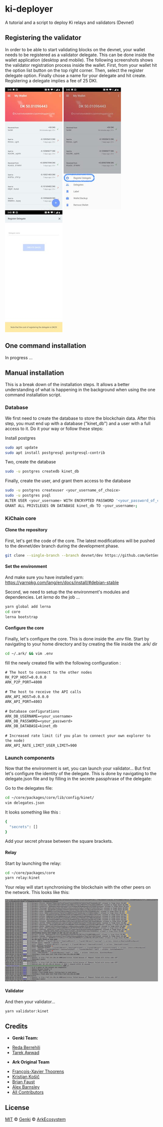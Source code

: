 # ki-deployer
A tutorial and a script to deploy Ki relays and validators (Devnet)


## Registering the validator
In order to be able to start validating blocks on the devnet, your wallet needs to be registered as a validator delegate. This can be done inside the wallet application (desktop and mobile). The following screenshots shows the validator registration process inside the wallet. First, from your wallet hit the option list button on the top right corner. Then, select the register delegate option. Finally chose a name for your delegate and hit create. Registering a delegate implies a fee of 25 DKI.

![Synchronizing relay](/img/del1.jpg) ![Synchronizing relay](/img/del2.jpg) ![Synchronizing relay](/img/del3.jpg)


## One command installation
In progress ...

## Manual installation
This is a break down of the installation steps. It allows a better understanding of what is happening in the background when using the one command installation script.

### Database
We first need to create the database to store the blockchain data. After this step, you must end up with a database ("kinet_db") and a user with a full access to it. Do it your way or follow these steps:

Install postgres
```bash
sudo apt update
sudo apt install postgresql postgresql-contrib
```
Two, create the database
```bash
sudo -u postgres createdb kinet_db
```
Finally, create the user, and grant them access to the database
```bash
sudo -u postgres createuser <your_username_of_choice>
sudo -u postgres psql
ALTER USER <your_username> WITH ENCRYPTED PASSWORD '<your_password_of_choice>';
GRANT ALL PRIVILEGES ON DATABASE kinet_db TO <your_username>;
```

### KiChain core
#### Clone the repository
First, let's get the code of the core. The latest modifications will be pushed to the devnet/dev branch during the development phase.

```bash
git clone --single-branch --branch devnet/dev https://github.com/GetGenki/core
```

#### Set the environment
And make sure you have installed yarn:
https://yarnpkg.com/lang/en/docs/install/#debian-stable

Second, we need to setup the the environment's modules and dependencies. Let _lerna_ do the job ...
```bash
yarn global add lerna
cd core
lerna bootstrap
```

#### Configure the core
Finally, let's configure the core. This is done inside the _.env_ file. Start by navigating to your home directory and by creating the file inside the .ark/ dir

```bash
cd ~/.ark/ && vim .env
```

fill the newly created file with the following configuration :
```
# The host to connect to the other nodes
RK_P2P_HOST=0.0.0.0
ARK_P2P_PORT=4000

# The host to receive the API calls
ARK_API_HOST=0.0.0.0
ARK_API_PORT=4003

# Database configurations
ARK_DB_USERNAME=<your_username>
ARK_DB_PASSWORD=<your_password>
ARK_DB_DATABASE=kinet_db

# Increased rate limit (if you plan to connect your own explorer to the node)
ARK_API_RATE_LIMIT_USER_LIMIT=900
```


### Launch components
Now that the environment is set, you can launch your validator... But first let's configure the identity of the delegate. This is done by navigating to the delegate.json file and by filling in the secrete passphrase of the delegate:

Go to the delegates file:
```bash
cd ~/core/packages/core/lib/config/kinet/
vim delegates.json
```

It looks something like this :
```bash
{
  "secrets": []
}
```

Add your secret phrase between the square brackets.

#### Relay
Start by launching the relay:
```bash
cd ~/core/packages/core
yarn relay:kinet
```
Your relay will start synchronising the blockchain with the other peers on the network. This looks like this:

![Synchronizing relay](https://github.com/GetGenki/ki-deployer/blob/master/img/relay-synch.png)

#### Validator
And then your validator...
```bash
yarn validator:kinet
```


## Credits
* __Genki Team:__
- [Reda Berrehili](https://github.com/berrehili)
- [Tarek Awwad](https://github.com/TarekAwwad)

* __Ark Original Team__
- [François-Xavier Thoorens](https://github.com/fix)
- [Kristjan Košič](https://github.com/kristjank)
- [Brian Faust](https://github.com/faustbrian)
- [Alex Barnsley](https://github.com/alexbarnsley)
- [All Contributors](../../contributors)

## License

[MIT](LICENSE) © [Genki](https://gen.ki) © [ArkEcosystem](https://ark.io)
